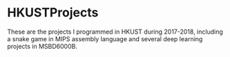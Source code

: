 # HKUSTProjects
These are the projects I programmed in HKUST during 2017-2018, including a snake game in MIPS assembly language and several deep learning projects in MSBD6000B.
